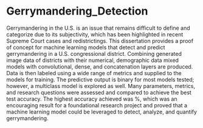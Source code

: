 # Gerrymandering_Detection
Gerrymandering in the U.S. is an issue that remains difficult to define and categorize due to
its subjectivity, which has been highlighted in recent Supreme Court cases and redistrictings. This
dissertation provides a proof of concept for machine learning models that detect and predict
gerrymandering in a U.S. congressional district. Combining generated image data of districts with
their numerical, demographic data mixed models with convolutional, dense, and concatenation
layers are produced. Data is then labeled using a wide range of metrics and supplied to the models
for training. The predictive output is binary for most models tested; however, a multiclass model is
explored as well. Many parameters, metrics, and research questions were assessed and compared to
achieve the best test accuracy. The highest accuracy achieved was %, which was an encouraging
result for a foundational research project and proved that a machine learning model could be
leveraged to detect, analyze, and quantify gerrymandering.
